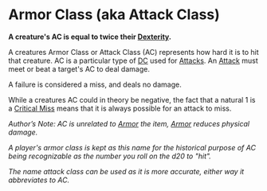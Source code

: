 ---
---

# Armor Class (aka Attack Class)

**A creature's AC is equal to twice their [Dexterity](../Chosen%20Statistics/Dexterity.md).**

A creatures Armor Class or Attack Class (AC) represents how hard it is to hit that creature. AC is a particular type of [DC](../../Game%20Procedures/DC.md) used for [Attacks](../../Game%20Procedures/Attack.md). An [Attack](../../Game%20Procedures/Attack.md) must meet or beat a target's AC to deal damage.

A failure is considered a miss, and deals no damage.

While a creatures AC could in theory be negative, the fact that a natural 1 is a [Critical Miss](../../Game%20Procedures/Dice%20Rolls/Critical%20Miss.md) means that it is always possible for an attack to miss.

*Author’s Note:*
*AC is unrelated to [Armor](../../Items/Equipment/Armor.md) the item, [Armor](../../Items/Equipment/Armor.md) reduces physical damage.*

*A player's armor class is kept as this name for the historical purpose of AC being recognizable as the number you roll on the d20 to "hit".*

*The name attack class can be used as it is more accurate, either way it abbreviates to AC.*
